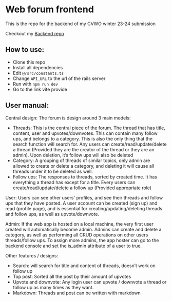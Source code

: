 # Web forum frontend

This is the repo for the backend of my CVWO winter 23-24 submission

Checkout my [Backend repo](https://github.com/ThienDuc3112/CVWO_23-24_Backend)

## How to use: 

- Clone this repo
- Install all dependencies
- Edit `@/src/constants.ts`
- Change `API_URL` to the url of the rails server
- Run with `npm run dev`
- Go to the link vite provide

## User manual:

Central design:
The forum is design around 3 main models: 
- Threads: This is the central piece of the forum. The thread that has title, content, user and upvotes/downvotes. This can contain many follow ups, and belongs to a category. This is also the only thing that the search function will search for. Any users can create/read/update/delete a thread (Provided they are the creator of the thread or they are an admin). Upon deletion, it’s follow ups will also be deleted
- Category: A grouping of threads of similar topics, only admin are allowed to create or delete a category, and deleting it will cause all threads under it to be deleted as well.
- Follow ups: The responses to threads, sorted by created time. It has everything a thread has except for a title. Every users can create/read/update/delete a follow up (Provided appropriate role)

User:
Users can see other users' profiles, and see their threads and follow ups that they have posted. A user account can be created (sign up) and read (profile page), and is essential for creating/updating/deleting threads and follow ups, as well as upvote/downvote.

Admin: 
If the web app is hosted on a local machine, the very first user created will automatically become admin. Admins can create and delete a category, as well as performing all CRUD operations on other users threads/follow ups. To assign more admins, the app hoster can go to the backend console and set the is_admin attribute of a user to true.

Other features / designs:
- Search: will search for title and content of threads, doesn’t work on follow up
- Top post: Sorted all the post by their amount of upvotes
- Upvote and downvote: Any login user can upvote / downvote a thread or follow up as many times as they want.
- Markdown: Threads and post can be written with markdown
